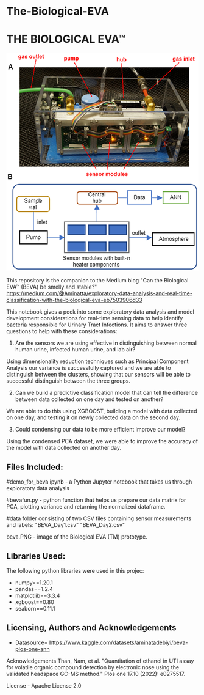 # The-Biological-EVA

# THE BIOLOGICAL EVA™

![Alt text](beva.PNG)

This repository is the companion to the Medium blog "Can the Biological EVA™ (BEVA) be smelly and stable?"
https://medium.com/@Aminatta/exploratory-data-analysis-and-real-time-classification-with-the-biological-eva-eb7503906d33

This notebook gives a peek into some exploratory data analysis and model development considerations for real-time sensing data to help identify bacteria responsible for Urinary Tract Infections. It aims to answer three questions to help with these considerations:

1. Are the sensors we are using effective in distinguishing between normal human urine, infected human urine, and lab air?
 
 Using dimensionality reduction techniques such as Principal Component Analysis our variance is successfully captured and we are able to distinguish between the clusters, showing that our sensors will be able to successful distinguish between the three groups.

2. Can we build a predictive classification model that can tell the difference between data collected on one day and tested on another?

We are able to do this using XGBOOST, building a model with data collected on one day, and testing it on newly collected data on the second day. 

3. Could condensing our data to be more efficient improve our model? 

Using the condensed PCA dataset, we were able to improve the accuracy of the model with data collected on another day. 


## Files Included:

#demo_for_beva.ipynb - a Python Jupyter notebook that takes us through exploratory data analysis 

#bevafun.py - python function that helps us prepare our data matrix for PCA, plotting variance and returning the normalized dataframe.

#data folder consisting of two CSV files containing sensor measurements and labels:
"BEVA_Day1.csv" 
"BEVA_Day2.csv"

beva.PNG - image of the Biological EVA (TM) prototype.

## Libraries Used:
The following python libraries were used in this projec:

* numpy==1.20.1
* pandas==1.2.4
* matplotlib==3.3.4
* xgboost==0.80 
* seaborn==0.11.1

## Licensing, Authors and Acknowledgements
* Datasource= https://www.kaggle.com/datasets/aminatadebiyi/beva-plos-one-ann

Acknowledgements
Than, Nam, et al. "Quantitation of ethanol in UTI assay for volatile organic compound detection by electronic nose using the validated headspace GC-MS method." Plos one 17.10 (2022): e0275517.

License - Apache License 2.0


